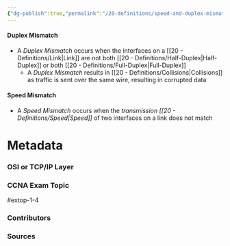 ```yaml
---
{"dg-publish":true,"permalink":"/20-definitions/speed-and-duplex-mismatch/","tags":["defs_ccna"]}
---
```



#### Duplex Mismatch
- A *Duplex Mismatch* occurs when the interfaces on a [[20 - Definitions/Link\|Link]] are not both [[20 - Definitions/Half-Duplex\|Half-Duplex]] or both [[20 - Definitions/Full-Duplex\|Full-Duplex]]
	- A *Duplex Mismatch* results in [[20 - Definitions/Collisions\|Collisions]] as traffic is sent over the same wire, resulting in corrupted data


#### Speed Mismatch
- A *Speed Mismatch* occurs when the *transmission [[20 - Definitions/Speed\|Speed]]* of two interfaces on a link does not match






# Metadata
### OSI or TCP/IP Layer

### CCNA Exam Topic
#extop-1-4
### Contributors

### Sources

